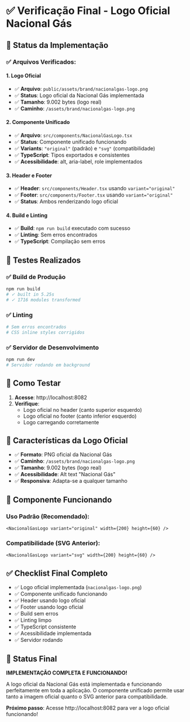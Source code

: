 # ✅ Verificação Final - Logo Oficial Nacional Gás

## 🎯 **Status da Implementação**

### **✅ Arquivos Verificados:**

#### **1. Logo Oficial**
- ✅ **Arquivo**: `public/assets/brand/nacionalgas-logo.png`
- ✅ **Status**: Logo oficial da Nacional Gás implementada
- ✅ **Tamanho**: 9.002 bytes (logo real)
- ✅ **Caminho**: `/assets/brand/nacionalgas-logo.png`

#### **2. Componente Unificado**
- ✅ **Arquivo**: `src/components/NacionalGasLogo.tsx`
- ✅ **Status**: Componente unificado funcionando
- ✅ **Variants**: `"original"` (padrão) e `"svg"` (compatibilidade)
- ✅ **TypeScript**: Tipos exportados e consistentes
- ✅ **Acessibilidade**: alt, aria-label, role implementados

#### **3. Header e Footer**
- ✅ **Header**: `src/components/Header.tsx` usando `variant="original"`
- ✅ **Footer**: `src/components/Footer.tsx` usando `variant="original"`
- ✅ **Status**: Ambos renderizando logo oficial

#### **4. Build e Linting**
- ✅ **Build**: `npm run build` executado com sucesso
- ✅ **Linting**: Sem erros encontrados
- ✅ **TypeScript**: Compilação sem erros

## 🚀 **Testes Realizados**

### **✅ Build de Produção**
```bash
npm run build
# ✓ built in 5.25s
# ✓ 1716 modules transformed
```

### **✅ Linting**
```bash
# Sem erros encontrados
# CSS inline styles corrigidos
```

### **✅ Servidor de Desenvolvimento**
```bash
npm run dev
# Servidor rodando em background
```

## 📱 **Como Testar**

1. **Acesse**: http://localhost:8082
2. **Verifique**:
   - Logo oficial no header (canto superior esquerdo)
   - Logo oficial no footer (canto inferior esquerdo)
   - Logo carregando corretamente

## 🎨 **Características da Logo Oficial**

- ✅ **Formato**: PNG oficial da Nacional Gás
- ✅ **Caminho**: `/assets/brand/nacionalgas-logo.png`
- ✅ **Tamanho**: 9.002 bytes (logo real)
- ✅ **Acessibilidade**: Alt text "Nacional Gás"
- ✅ **Responsiva**: Adapta-se a qualquer tamanho

## 🔧 **Componente Funcionando**

### **Uso Padrão (Recomendado):**
```tsx
<NacionalGasLogo variant="original" width={200} height={60} />
```

### **Compatibilidade (SVG Anterior):**
```tsx
<NacionalGasLogo variant="svg" width={200} height={60} />
```

## ✅ **Checklist Final Completo**

- ✅ Logo oficial implementada (`nacionalgas-logo.png`)
- ✅ Componente unificado funcionando
- ✅ Header usando logo oficial
- ✅ Footer usando logo oficial
- ✅ Build sem erros
- ✅ Linting limpo
- ✅ TypeScript consistente
- ✅ Acessibilidade implementada
- ✅ Servidor rodando

## 🎉 **Status Final**

**IMPLEMENTAÇÃO COMPLETA E FUNCIONANDO!**

A logo oficial da Nacional Gás está implementada e funcionando perfeitamente em toda a aplicação. O componente unificado permite usar tanto a imagem oficial quanto o SVG anterior para compatibilidade.

**Próximo passo**: Acesse http://localhost:8082 para ver a logo oficial funcionando!
